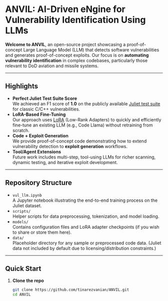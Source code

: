 # ANVIL: AI-Driven eNgine for Vulnerability Identification Using LLMs

**Welcome to ANVIL**, an open-source project showcasing a proof-of-concept Large Language Model (LLM) that detects software vulnerabilities and generates proof-of-concept exploits. Our focus is on **automating vulnerability identification** in complex codebases, particularly those relevant to DoD aviation and missile systems.

---
## Highlights

- **Perfect Juliet Test Suite Score**  
  We achieved an F1 score of **1.0** on the publicly available [Juliet test suite](https://samate.nist.gov/SRD/testsuite.php) for classic C/C++ vulnerabilities.  
- **LoRA-Based Fine-Tuning**  
  Our approach uses [LoRA](https://arxiv.org/abs/2106.09685) (Low-Rank Adapters) to quickly and efficiently fine-tune an existing LLM (e.g., Code Llama) without retraining from scratch.
- **Code + Exploit Generation**  
  We provide proof-of-concept code demonstrating how to extend vulnerability detection to **exploit generation** workflows.
- **Tool/Agent Extensions**  
  Future work includes multi-step, tool-using LLMs for richer scanning, dynamic testing, and iterative exploit development.

---
## Repository Structure

- `vul_llm.ipynb`  
  A Jupyter notebook illustrating the end-to-end training process on the Juliet dataset.
- `scripts/`  
  Helper scripts for data preprocessing, tokenization, and model loading.
- `models/`  
  Contains configuration files and LoRA adapter checkpoints (if you wish to share or store them here).
- `data/`  
  Placeholder directory for any sample or preprocessed code data. (Juliet data not included by default due to licensing/distribution constraints.)

---
## Quick Start

1. **Clone the repo**  
   ```bash
   git clone https://github.com/tinarezvanian/ANVIL.git
   cd ANVIL
